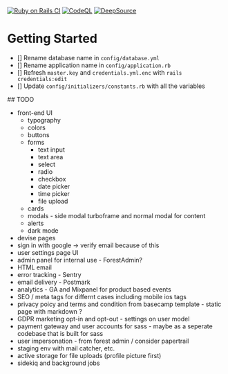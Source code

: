 [![Ruby on Rails CI](https://github.com/danielpaul/rails-starter/actions/workflows/rubyonrails.yml/badge.svg)](https://github.com/danielpaul/rails-starter/actions/workflows/rubyonrails.yml)
[![CodeQL](https://github.com/danielpaul/rails-starter/actions/workflows/github-code-scanning/codeql/badge.svg)](https://github.com/danielpaul/rails-starter/actions/workflows/github-code-scanning/codeql)
[![DeepSource](https://app.deepsource.com/gh/danielpaul/rails-starter.svg/?label=active+issues&show_trend=true&token=EPgQdBy2pEYTcBb-PA1yZnFc)](https://app.deepsource.com/gh/danielpaul/rails-starter/?ref=repository-badge)

# Getting Started

- [] Rename database name in `config/database.yml`
- [] Rename application name in `config/application.rb`
- [] Refresh `master.key` and `credentials.yml.enc` with `rails credentials:edit`
- [] Update `config/initializers/constants.rb` with all the variables

## TODO

- front-end UI
  - typography
  - colors
  - buttons
  - forms
    - text input
    - text area
    - select
    - radio
    - checkbox
    - date picker
    - time picker
    - file upload
  - cards
  - modals - side modal turboframe and normal modal for content
  - alerts
  - dark mode
- devise pages
- sign in with google -> verify email because of this
- user settings page UI
- admin panel for internal use - ForestAdmin? 
- HTML email
- error tracking - Sentry
- email delivery - Postmark
- analytics - GA and Mixpanel for product based events
- SEO / meta tags for differnt cases including mobile ios tags
- privacy poicy and terms and condition from basecamp template - static page with markdown ?
- GDPR marketing opt-in and opt-out - settings on user model
- payment gateway and user accounts for sass - maybe as a seperate codebase that is built for sass
- user impersonation - from forest admin / consider papertrail
- staging env with mail catcher, etc.
- active storage for file uploads (profile picture first)
- sidekiq and background jobs
